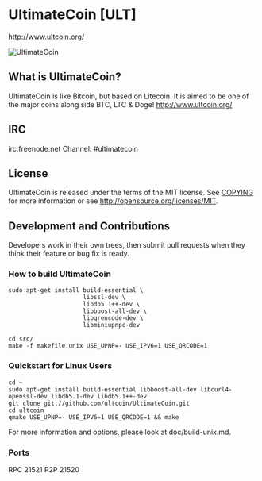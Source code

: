 # UltimateCoin [ULT]
http://www.ultcoin.org/

![UltimateCoin](http://i.imgur.com/68STVQC.jpg)

## What is UltimateCoin?
UltimateCoin is like Bitcoin, but based on Litecoin. It is aimed to be one of the major coins along side BTC, LTC & Doge!
http://www.ultcoin.org/

## IRC
irc.freenode.net Channel: #ultimatecoin

## License
UltimateCoin is released under the terms of the MIT license. See [COPYING](COPYING)
for more information or see http://opensource.org/licenses/MIT.

## Development and Contributions
Developers work in their own trees, then submit pull requests when they think
their feature or bug fix is ready.



### How to build UltimateCoin

    sudo apt-get install build-essential \
                         libssl-dev \
                         libdb5.1++-dev \
                         libboost-all-dev \
                         libqrencode-dev \
                         libminiupnpc-dev

    cd src/
    make -f makefile.unix USE_UPNP=- USE_IPV6=1 USE_QRCODE=1

### Quickstart for Linux Users

    cd ~
    sudo apt-get install build-essential libboost-all-dev libcurl4-openssl-dev libdb5.1-dev libdb5.1++-dev
    git clone git://github.com/ultcoin/UltimateCoin.git
    cd ultcoin
    qmake USE_UPNP=- USE_IPV6=1 USE_QRCODE=1 && make
    
For more information and options, please look at doc/build-unix.md.

### Ports
RPC 21521
P2P 21520
